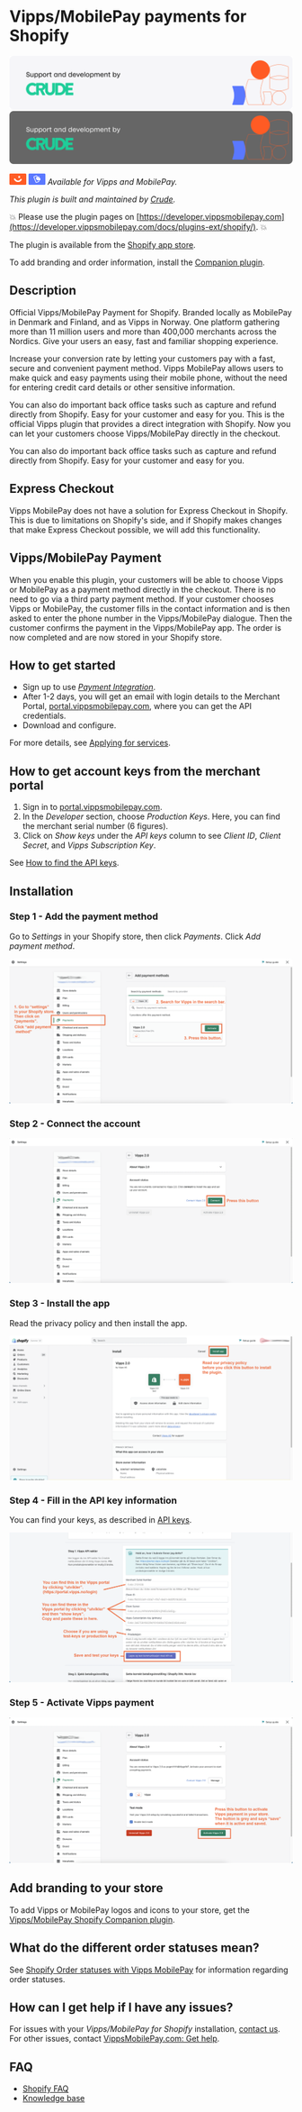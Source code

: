 <!-- START_METADATA
---
title: Vipps/MobilePay Payments for Shopify
sidebar_position: 1
description: Provide Vipps/MobilePay payments for Shopify.
pagination_next: null
pagination_prev: null
---
END_METADATA -->

# Vipps/MobilePay payments for Shopify

![Support and development by Crude ](./docs/images/crude.svg#gh-light-mode-only)![Support and development by Crude](./docs/images/crude_dark.svg#gh-dark-mode-only)

![Vipps](./docs/images/vipps.png) ![MobilePay](./docs/images/mp.png) *Available for Vipps and MobilePay.*

*This plugin is built and maintained by [Crude](https://crude.no/).*

<!-- START_COMMENT -->
💥 Please use the plugin pages on [https://developer.vippsmobilepay.com](https://developer.vippsmobilepay.com/docs/plugins-ext/shopify/). 💥
<!-- END_COMMENT -->

The plugin is available from the [Shopify app store](https://apps.shopify.com/vipps?locale=nb).

To add branding and order information, install the [Companion plugin](https://developer.vippsmobilepay.com/docs/plugins-ext/shopify-companion/).

## Description

Official Vipps/MobilePay Payment for Shopify. Branded locally as MobilePay in Denmark and Finland, and as Vipps in Norway. One platform gathering more than 11 million users and more than 400,000 merchants across the Nordics. Give your users an easy, fast and familiar shopping experience.

Increase your conversion rate by letting your customers pay with a fast, secure and convenient payment method. Vipps MobilePay allows users to make quick and easy payments using their mobile phone, without the need for entering credit card details or other sensitive information.

You can also do important back office tasks such as capture and refund directly from Shopify. Easy for your customer and easy for you.
This is the official Vipps plugin that provides a direct integration with Shopify. Now you can let your customers choose Vipps/MobilePay directly in the checkout.

You can also do important back office tasks such as capture and refund directly from Shopify. Easy for your customer and easy for you.

## Express Checkout

Vipps MobilePay does not have a solution for Express Checkout in Shopify.
This is due to limitations on Shopify's side, and if Shopify makes changes that
make Express Checkout possible, we will add this functionality.

## Vipps/MobilePay Payment

When you enable this plugin, your customers will be able to choose Vipps or MobilePay as a payment method directly in the checkout. There is no need to go via a third party payment method. If your customer chooses Vipps or MobilePay, the customer fills in the contact information and is then asked to enter the phone number in the Vipps/MobilePay dialogue. Then the customer confirms the payment in the Vipps/MobilePay app. The order is now completed and are now stored in your Shopify store.

## How to get started

- Sign up to use [*Payment Integration*](https://vippsmobilepay.com/online/payment-integration).
- After 1-2 days, you will get an email with login details to the Merchant Portal, [portal.vippsmobilepay.com](https://portal.vippsmobilepay.com/), where you can get the API credentials.
- Download and configure.

For more details, see [Applying for services](https://developer.vippsmobilepay.com/docs/knowledge-base/applying-for-services/).

## How to get account keys from the merchant portal

1. Sign in to [portal.vippsmobilepay.com](https://portal.vippsmobilepay.com/).
2. In the *Developer* section, choose *Production Keys*. Here, you can find the merchant serial number (6 figures).
3. Click on *Show keys* under the *API keys* column to see *Client ID*, *Client Secret*, and *Vipps Subscription Key*.

See [How to find the API keys](https://developer.vippsmobilepay.com/docs/knowledge-base/portal#how-to-find-the-api-keys).

## Installation

### Step 1 - Add the payment method

Go to *Settings* in your Shopify store, then click *Payments*. Click *Add payment method*.

![Step 1](./docs/images/Vipps2Shopify1.png)

### Step 2 - Connect the account

![Step 2](./docs/images/Vipps2Shopify2.png)

### Step 3 - Install the app

Read the privacy policy and then install the app.

![Step 3](./docs/images/Vipps2Shopify3.png)

### Step 4 - Fill in the API key information

You can find your keys, as described in
[API keys](https://developer.vippsmobilepay.com/docs/knowledge-base/api-keys/).

![Step 4](./docs/images/Vipps2Shopify4.png)

### Step 5 - Activate Vipps payment

![Step 5](./docs/images/Vipps2Shopify5.png)


## Add branding to your store

To add Vipps or MobilePay logos and icons to your store, get the [Vipps/MobilePay Shopify Companion plugin](https://developer.vippsmobilepay.com/docs/plugins-ext/shopify-companion/).

## What do the different order statuses mean?

See [Shopify Order statuses with Vipps MobilePay](shopify-faq.md#what-do-the-different-order-statuses-in-shopify-mean-when-combined-with-vipps-mobilepay) for information regarding order statuses.

## How can I get help if I have any issues?

For issues with your *Vipps/MobilePay for Shopify* installation, [contact us](https://vipps-shopify.atlassian.net/servicedesk/customer/portal/3). For other issues, contact [VippsMobilePay.com: Get help](https://vippsmobilepay.com/info/help).


## FAQ

* [Shopify FAQ](shopify-faq.md)
* [Knowledge base](https://developer.vippsmobilepay.com/docs/knowledge-base)
